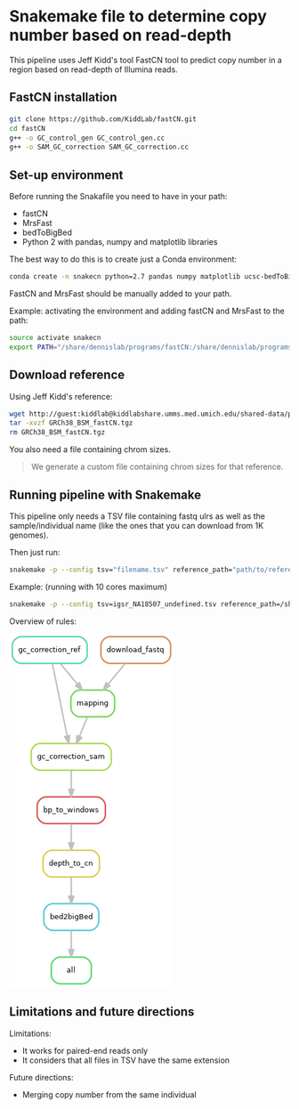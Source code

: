 # Snakemake file to determine copy number based on read-depth 

This pipeline uses Jeff Kidd's tool FastCN tool to predict copy number in a region based on read-depth of Illumina reads.

## FastCN installation

```bash
git clone https://github.com/KiddLab/fastCN.git
cd fastCN
g++ -o GC_control_gen GC_control_gen.cc
g++ -o SAM_GC_correction SAM_GC_correction.cc
```

## Set-up environment

Before running the Snakafile you need to have in your path:
- fastCN 
- MrsFast
- bedToBigBed
- Python 2 with pandas, numpy and matplotlib libraries

The best way to do this is to create just a Conda environment:
```bash
conda create -n snakecn python=2.7 pandas numpy matplotlib ucsc-bedToBigBed
```

FastCN and MrsFast should be manually added to your path. 

Example: activating the environment and adding fastCN and MrsFast to the path:
```bash
source activate snakecn
export PATH="/share/dennislab/programs/fastCN:/share/dennislab/programs/mrsfast/:$PATH"
```

## Download reference

Using Jeff Kidd's reference:
```bash
wget http://guest:kiddlab@kiddlabshare.umms.med.umich.edu/shared-data/public-data/fastCN/GRCh38_BSM_fastCN.tgz
tar -xvzf GRCh38_BSM_fastCN.tgz
rm GRCh38_BSM_fastCN.tgz
```

You also need a file containing chrom sizes. 

> We generate a custom file containing chrom sizes for that reference.

## Running pipeline with Snakemake

This pipeline only needs a TSV file containing fastq ulrs as well as the sample/individual name (like the ones that you can download from 1K genomes).

Then just run:
```bash
snakemake -p --config tsv="filename.tsv" reference_path="path/to/referece" chrom_sizes="path/to/chromsizes" 
```

Example: (running with 10 cores maximum)
```bash
snakemake -p --config tsv=igsr_NA18507_undefined.tsv reference_path=/share/dennislab/databases/assemblies/GRCh38/GRCh38_BSM_fastCN chrom_sizes=/share/dennislab/databases/assemblies/GRCh38/GRCh38_BSM_fastCN/ref/GRCh38_BSM.chromsizes -j 15
```

Overview of rules:

![Rule graph](figs/rulegraph.png)

## Limitations and future directions

Limitations:
- It works for paired-end reads only
- It considers that all files in TSV have the same extension 

Future directions:
- Merging copy number from the same individual

